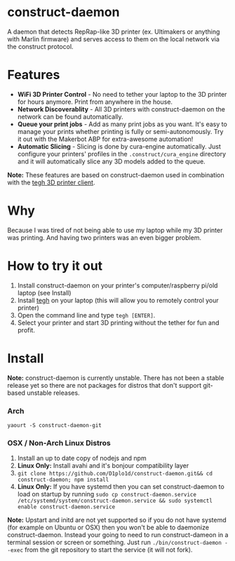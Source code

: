 # construct-daemon

A daemon that detects RepRap-like 3D printer (ex. Ultimakers or anything with Marlin firmware) and serves access to them on the local network via the construct protocol.

Features
=========

* **WiFi 3D Printer Control** - No need to tether your laptop to the 3D printer for hours anymore. Print from anywhere in the house.
* **Network Discoverablity** - All 3D printers with construct-daemon on the network can be found automatically.
* **Queue your print jobs** - Add as many print jobs as you want. It's easy to manage your prints whether printing is fully or semi-autonomously. Try it out with the Makerbot ABP for extra-awesome automation!
* **Automatic Slicing** - Slicing is done by cura-engine automatically. Just configure your printers' profiles in the `.construct/cura_engine` directory and it will automatically slice any 3D models added to the queue.

**Note:** These features are based on construct-daemon used in combination with the [tegh 3D printer client][1].

Why
====

Because I was tired of not being able to use my laptop while my 3D printer was printing. And having two printers was an even bigger problem.

How to try it out
==================

1. Install construct-daemon on your printer's computer/raspberry pi/old laptop (see Install)
2. Install [tegh][1] on your laptop (this will allow you to remotely control your printer)
3. Open the command line and type `tegh [ENTER]`.
4. Select your printer and start 3D printing without the tether for fun and profit.


[1]: https://github.com/D1plo1d/tegh

Install
========

**Note:** construct-daemon is currently unstable. There has not been a stable release yet so there are not packages for distros that don't support git-based unstable releases.

### Arch

`yaourt -S construct-daemon-git`

### OSX / Non-Arch Linux Distros

1. Install an up to date copy of nodejs and npm
2. **Linux Only:** Install avahi and it's bonjour compatibility layer
3. `git clone https://github.com/D1plo1d/construct-daemon.git&& cd construct-daemon; npm install`
4. **Linux Only:** If you have systemd then you can set construct-daemon to load on startup by running  `sudo cp construct-daemon.service /etc/systemd/system/construct-daemon.service && sudo systemctl enable construct-daemon.service`

**Note:** Upstart and initd are not yet supported so if you do not have systemd (for example on Ubuntu or OSX) then you won't be able to daemonize construct-daemon. Instead your going to need to run construct-dameon in a terminal session or screen or something. Just run `./bin/construct-daemon --exec` from the git repository to start the service (it will not fork).

